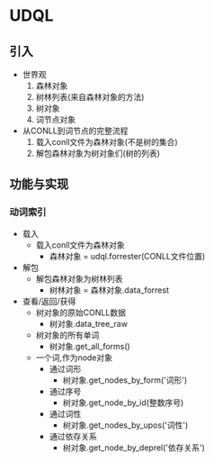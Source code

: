 # UDQL
## 引入
* 世界观
	1. 森林对象
	2. 树林列表(来自森林对象的方法)
	3. 树对象
	4. 词节点对象
* 从CONLL到词节点的完整流程
	1. 载入conll文件为森林对象(不是树的集合)
	2. 解包森林对象为树对象们(树的列表)

## 功能与实现
### 动词索引
* 载入
	* 载入conll文件为森林对象
		* 森林对象 = udql.forrester(CONLL文件位置)
* 解包
	* 解包森林对象为树林列表
		* 树林对象 = 森林对象.data_forrest
* 查看/返回/获得
	* 树对象的原始CONLL数据
		* 树对象.data_tree_raw
	* 树对象的所有单词
		* 树对象.get_all_forms()
	* 一个词,作为node对象
		* 通过词形
			* 树对象.get_nodes_by_form('词形')
		* 通过序号
			* 树对象.get_node_by_id(整数序号)
		* 通过词性
			* 树对象.get_nodes_by_upos('词性')
		* 通过依存关系
			* 树对象.get_node_by_deprel('依存关系')

